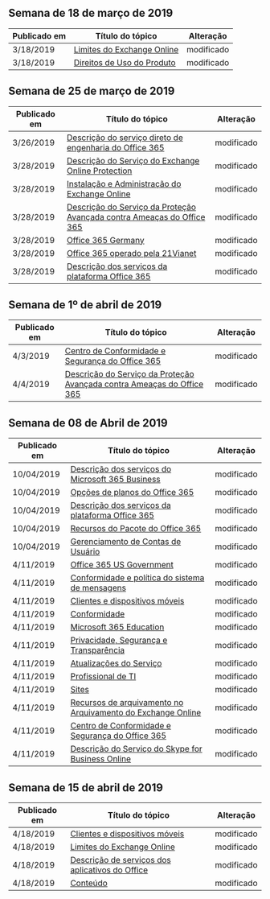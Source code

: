 <!-- This file is generated automatically each week. Changes made to this file will be overwritten.-->




## <a name="week-of-march-18-2019"></a>Semana de 18 de março de 2019


| Publicado em |Título do tópico | Alteração |
|------|------------|--------|
| 3/18/2019 | [Limites do Exchange Online](/Office365/ServiceDescriptions/exchange-online-service-description/exchange-online-limits) | modificado |
| 3/18/2019 | [Direitos de Uso do Produto](/Office365/ServiceDescriptions/office-365-platform-service-description/product-use-rights) | modificado |


## <a name="week-of-march-25-2019"></a>Semana de 25 de março de 2019


| Publicado em |Título do tópico | Alteração |
|------|------------|--------|
| 3/26/2019 | [Descrição do serviço direto de engenharia do Office 365](/Office365/ServiceDescriptions/office-365-engineering-direct-service-description) | modificado |
| 3/28/2019 | [Descrição do Serviço do Exchange Online Protection](/Office365/ServiceDescriptions/exchange-online-protection-service-description/exchange-online-protection-service-description) | modificado |
| 3/28/2019 | [Instalação e Administração do Exchange Online](/Office365/ServiceDescriptions/exchange-online-service-description/exchange-online-setup-and-administration) | modificado |
| 3/28/2019 | [Descrição do Serviço da Proteção Avançada contra Ameaças do Office 365](/Office365/ServiceDescriptions/office-365-advanced-threat-protection-service-description) | modificado |
| 3/28/2019 | [Office 365 Germany](/Office365/ServiceDescriptions/office-365-platform-service-description/office-365-germany) | modificado |
| 3/28/2019 | [Office 365 operado pela 21Vianet](/Office365/ServiceDescriptions/office-365-platform-service-description/office-365-operated-by-21vianet) | modificado |
| 3/28/2019 | [Descrição dos serviços da plataforma Office 365](/Office365/ServiceDescriptions/office-365-platform-service-description/office-365-platform-service-description) | modificado |


## <a name="week-of-april-01-2019"></a>Semana de 1º de abril de 2019


| Publicado em |Título do tópico | Alteração |
|------|------------|--------|
| 4/3/2019 | [Centro de Conformidade e Segurança do Office 365](/Office365/ServiceDescriptions/office-365-platform-service-description/office-365-securitycompliance-center) | modificado |
| 4/4/2019 | [Descrição do Serviço da Proteção Avançada contra Ameaças do Office 365](/Office365/ServiceDescriptions/office-365-advanced-threat-protection-service-description) | modificado |


## <a name="week-of-april-08-2019"></a>Semana de 08 de Abril de 2019


| Publicado em |Título do tópico | Alteração |
|------|------------|--------|
| 10/04/2019 | [Descrição dos serviços do Microsoft 365 Business](/Office365/ServiceDescriptions/microsoft-365-business-service-description) | modificado |
| 10/04/2019 | [Opções de planos do Office 365](/Office365/ServiceDescriptions/office-365-platform-service-description/office-365-plan-options) | modificado |
| 10/04/2019 | [Descrição dos serviços da plataforma Office 365](/Office365/ServiceDescriptions/office-365-platform-service-description/office-365-platform-service-description) | modificado |
| 10/04/2019 | [Recursos do Pacote do Office 365](/Office365/ServiceDescriptions/office-365-platform-service-description/office-365-suite-features) | modificado |
| 10/04/2019 | [Gerenciamento de Contas de Usuário](/Office365/ServiceDescriptions/office-365-platform-service-description/user-account-management) | modificado |
| 4/11/2019 | [Office 365 US Government](/Office365/ServiceDescriptions/office-365-platform-service-description/office-365-us-government/office-365-us-government) | modificado |
| 4/11/2019 | [Conformidade e política do sistema de mensagens](/Office365/ServiceDescriptions/exchange-online-protection-service-description/messaging-policy-and-compliance-servicedesc) | modificado |
| 4/11/2019 | [Clientes e dispositivos móveis](/Office365/ServiceDescriptions/exchange-online-service-description/clients-and-mobile-devices) | modificado |
| 4/11/2019 | [Conformidade](/Office365/ServiceDescriptions/office-365-platform-service-description/compliance-servicedesc) | modificado |
| 4/11/2019 | [Microsoft 365 Education](/Office365/ServiceDescriptions/office-365-platform-service-description/microsoft-365-education) | modificado |
| 4/11/2019 | [Privacidade, Segurança e Transparência](/Office365/ServiceDescriptions/office-365-platform-service-description/privacy-security-and-transparency) | modificado |
| 4/11/2019 | [Atualizações do Serviço](/Office365/ServiceDescriptions/office-365-platform-service-description/service-updates) | modificado |
| 4/11/2019 | [Profissional de TI](/Office365/ServiceDescriptions/sharepoint-online-service-description/it-professional) | modificado |
| 4/11/2019 | [Sites](/Office365/ServiceDescriptions/sharepoint-online-service-description/sites-servicedesc) | modificado |
| 4/11/2019 | [Recursos de arquivamento no Arquivamento do Exchange Online](/Office365/ServiceDescriptions/exchange-online-archiving-service-description/archive-features) | modificado |
| 4/11/2019 | [Centro de Conformidade e Segurança do Office 365](/Office365/ServiceDescriptions/office-365-platform-service-description/office-365-securitycompliance-center) | modificado |
| 4/11/2019 | [Descrição do Serviço do Skype for Business Online](/Office365/ServiceDescriptions/skype-for-business-online-service-description/skype-for-business-online-service-description) | modificado |


## <a name="week-of-april-15-2019"></a>Semana de 15 de abril de 2019


| Publicado em |Título do tópico | Alteração |
|------|------------|--------|
| 4/18/2019 | [Clientes e dispositivos móveis](/Office365/ServiceDescriptions/exchange-online-service-description/clients-and-mobile-devices) | modificado |
| 4/18/2019 | [Limites do Exchange Online](/Office365/ServiceDescriptions/exchange-online-service-description/exchange-online-limits) | modificado |
| 4/18/2019 | [Descrição de serviços dos aplicativos do Office](/Office365/ServiceDescriptions/office-applications-service-description/office-applications-service-description) | modificado |
| 4/18/2019 | [Conteúdo](/Office365/ServiceDescriptions/sharepoint-online-service-description/content) | modificado |
